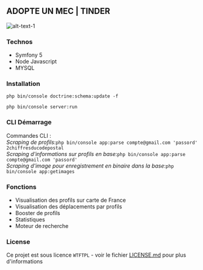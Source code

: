 ## ADOPTE UN MEC | TINDER

![alt-text-1](https://s.adopteunmec.com/fr/www/img/_common/logos/aum_256_256.jpg?d2e5c7c1dc5cf98b5e9f9ce208a8f5dc "adopteunmec") 

### Technos

- Symfony 5
- Node Javascript 
- MYSQL

### Installation

``php bin/console doctrine:schema:update -f`` 

``php bin/console server:run`` 

### CLI Démarrage

Commandes CLI :  
_Scraping de profils_:``php bin/console app:parse compte@gmail.com 'passord' 2chiffresducodepostal``  
_Scraping d'informations sur profils en base_:``php bin/console app:parse compte@gmail.com 'passord'``  
_Scraping d'image pour enregistrement en binaire dans la base_:``php bin/console app:getimages``   

### Fonctions

- Visualisation des profils sur carte de France
- Visualisation des déplacements par profils 
- Booster de profils 
- Statistiques
- Moteur de recherche

### License

Ce projet est sous licence ``WTFTPL`` - voir le fichier [LICENSE.md](LICENSE.md) pour plus d'informations
